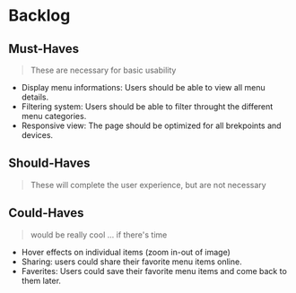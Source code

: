 # Backlog

## Must-Haves

> These are necessary for basic usability

- Display menu informations: Users should be able to view all menu details.
- Filtering system:  Users should be able to filter throught the different menu categories.
- Responsive view: The page should be optimized for all brekpoints and devices.

## Should-Haves

> These will complete the user experience, but are not necessary

## Could-Haves

> would be really cool ... if there's time

- Hover effects on individual items (zoom in-out of image)
- Sharing: users could share their favorite menu items online.
- Faverites: Users could save their favorite menu items and come back to them later.
